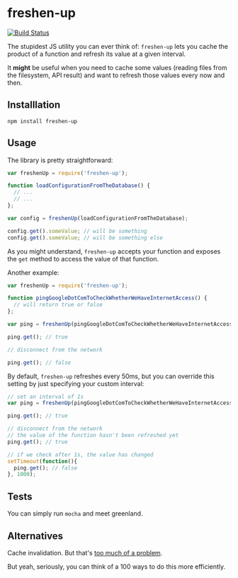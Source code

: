# freshen-up

[![Build Status](https://travis-ci.org/odino/node-freshen-up.png?branch=master)](https://travis-ci.org/odino/node-freshen-up)

The stupidest JS utility you can ever think of:
`freshen-up` lets you cache the product of a
function and refresh its value at a given interval.

It **might** be useful when you need to cache some
values (reading files from the filesystem, API result)
and want to refresh those values every now and then.

## Installlation

```
npm install freshen-up
```

## Usage

The library is pretty straightforward:

``` javascript
var freshenUp = require('freshen-up');

function loadConfigurationFromTheDatabase() {
  // ...
  // ...
};

var config = freshenUp(loadConfigurationFromTheDatabase);

config.get().someValue; // will be something
config.get().someValue; // will be something else
```

As you might understand, `freshen-up` accepts your
function and exposes the `get` method to access the
value of that function.

Another example:

``` javascript
var freshenUp = require('freshen-up');

function pingGoogleDotComToCheckWhetherWeHaveInternetAccess() {
  // will return true or false
};

var ping = freshenUp(pingGoogleDotComToCheckWhetherWeHaveInternetAccess);

ping.get(); // true

// disconnect from the network

ping.get(); // false
```

By default, `freshen-up`  refreshes every 50ms, but
you can override this setting by just specifying your
custom interval:

``` javascript
// set an interval of 1s
var ping = freshenUp(pingGoogleDotComToCheckWhetherWeHaveInternetAccess, 1000);

ping.get(); // true

// disconnect from the network
// the value of the function hasn't been refreshed yet
ping.get(); // true

// if we check after 1s, the value has changed
setTimeout(function(){
  ping.get(); // false
}, 1000);
```

## Tests

You can simply run `mocha` and meet greenland.

## Alternatives

Cache invalidation. But that's [too much of a problem](http://martinfowler.com/bliki/TwoHardThings.html).

But yeah, seriously, you can think of a 100 ways to
do this more efficiently.